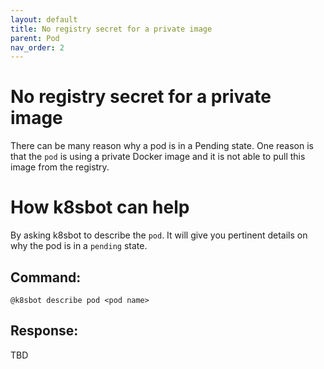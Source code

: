 ```yaml
---
layout: default
title: No registry secret for a private image
parent: Pod
nav_order: 2
---
```

# No registry secret for a private image
There can be many reason why a pod is in a Pending state.  One reason is that
the `pod` is using a private Docker image and it is not able to pull this image
from the registry.

# How k8sbot can help
By asking k8sbot to describe the `pod`.  It will give you pertinent details on
why the pod is in a `pending` state.

## Command:
```
@k8sbot describe pod <pod name>
```

## Response:

TBD
